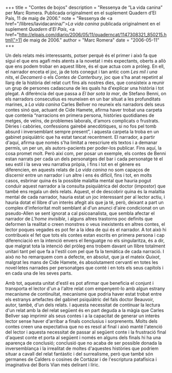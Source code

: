 +++
title = "Contes de bojos"
description = "Ressenya de “La vida canina” per Marc Romera. Publicada originalment en el suplement Quadern d’El País, 11 de maig de 2006."
note = "Ressenya de <a href=\"/llibres/lavidacanina/\"><i>La vida canina</i></a> publicada originalment en el suplement <i>Quadern</i> d’<i>El País</i>, <a href=\"http://elpais.com/diario/2006/05/11/quaderncat/1147308321_850215.html\">11 de maig de 2006</a>."
author = "Marc Romera"
date = "2006-05-11"
+++

Un dels relats més interessants, potser perquè és el primer i això fa que sigui el que ens agafi més atents a la novetat i més expectants, oberts a allò que ens podem trobar en aquest llibre, és el que actua com a pròleg. En ell, el narrador enceta el joc, ja de tots conegut i tan antic com *Les mil i una nits*, el *Decameró* o els *Contes de Canterbury*, joc que s'ha anat repetint al llarg de la història del relat curt fins als nostres dies, que consisteix a reunir un grup de persones cadascuna de les quals ha d'explicar una història i tot plegat. A diferència del que passa a *El bar sota la mar*, de Stefano Benni, on els narradors consecutius es reuneixen en un bar situat a les profunditats marines, a *La vida canina* Carles Bellver no reuneix els narradors dels seus contes sinó que, actuant de Cide Hamete, afirma haver trobat una carpeta que contenia “narracions en primera persona, històries quotidianes de metges, de veïns, de problemes laborals, d'amors complicats o frustrats. Dèries i cabòries, confessions gairebé anecdòtiques, si no fos pel tomb absurd i inversemblant sempre present”, i aquesta carpeta la troba en un gabinet psiquiàtric que ha estat tancat recentment. El narrador, a partir d'aquí, afirma que només s'ha limitat a reescriure els textos i a demanar permís, un per un, als autors-pacients per poder-los publicar. Fins aquí, la cosa promet molt. Però així com, per posar un exemple, els contes de Benni estan narrats per cada un dels personatges del bar i cada personatge té el seu estil i la seva veu narrativa pròpia, i fins i tot en el gènere es diferencien, en aquests relats de *La vida canina* no som capaços de discernir entre un narrador i un altre i ens és difícil, fins i tot, en molts casos, esbrinar quina és la possible malaltia mental que hauria pogut conduir aquest narrador a la consulta psiquiàtrica del doctor (impostor) que també ens regala un dels relats. Aquest, el de descobrir quina és la malaltia mental de cada narrador, hauria estat un joc interessant per al lector actiu, i hauria dotat el llibre d'un interès afegit als que ja té, però, deixant a part un complex d'inferioritat molt semblant al d'un anunci d'aire condicionat on un pseudo-Allen se sent ignorat a cal psicoanalista, que sembla afectar el narrador de *L'home invisible*, i alguns altres trastorns poc definits que deformen la realitat o creen monstres o veus inexistents en altres contes, el lector poques vegades es pot fer a la idea de qui és el narrador. A tot això hi contribueix el fet que tots els contes estan escrits en primera persona i cap diferenciació en la intenció envers el llenguatge no els singularitza, és a dir, que malgrat tota la intenció del pròleg ens trobem davant un llibre totalment unitari tant pel que fa a l'estil com pel que fa la temàtica de cada narració. I això no ho remarquem com a defecte, en absolut, que ja el mateix *Quixot*, malgrat les mans de Cide Hamete, és absolutament cervantí en totes les novel·letes narrades per personatges que conté i en tots els seus capítols i en cada una de les seves parts. 

Amb tot, aquesta unitat d'estil es pot afirmar que beneficia el conjunt i transporta el lector d'un a l'altre relat com empenyent-lo amb algun estrany mecanisme de continuïtat, mecanisme que podria haver estat trobat entre els estranys artefactes del gabinet psiquiàtric del fals doctor Beauvoir, autor, també, d'un dels relats. I aquesta necessitat de continuar la lectura d'un relat amb la del relat següent és en part deguda a la màgia que Carles Bellver sap imprimir als seus contes i a la capacitat de generar un interès lector sense haver d'arribar a finals conclusius i sorprenents. Molts dels contes creen una expectativa que no es resol al final i això manté l'atenció del lector i aquesta necessitat de passar al següent conte i la frustració final d'aquest conte et porta al següent i només en alguns dels finals hi ha una aparença de conclusió; conclusió que no acaba de ser possible donada la inversemblança i la irrealitat de moltes d'aquestes històries que podríem situar a cavall del relat fantàstic i del surrealisme, però que també són germanes de Calders o cosines de Cortázar i de l'escriptura patafísica i imaginativa del Boris Vian més delirant i líric.